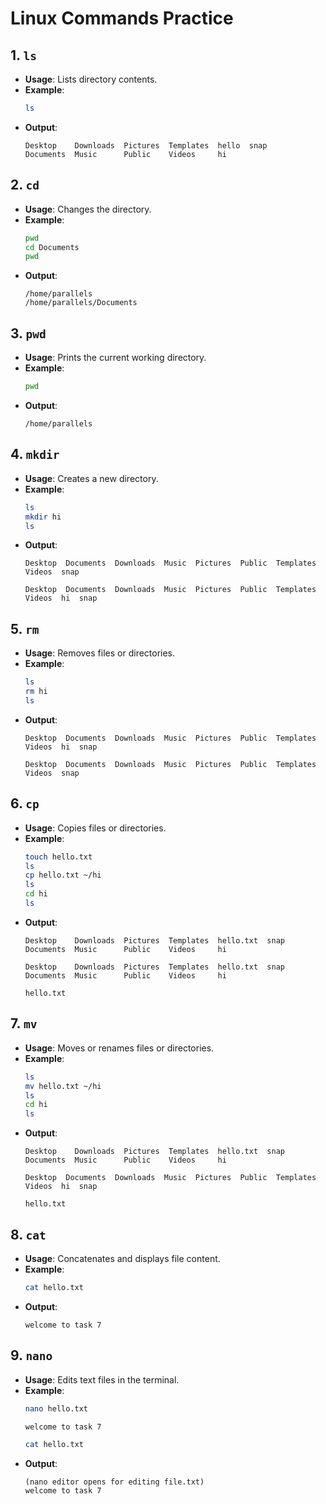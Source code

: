 # Linux Commands Practice

## 1. `ls`
- **Usage**: Lists directory contents.
- **Example**:
  ```bash
  ls
  ```
- **Output**:
  ```
  Desktop    Downloads  Pictures  Templates  hello  snap
  Documents  Music      Public    Videos     hi
  ```

## 2. `cd`
- **Usage**: Changes the directory.
- **Example**:
  ```bash
  pwd
  cd Documents
  pwd
  ```
- **Output**:
  ```
  /home/parallels
  /home/parallels/Documents
  ```

## 3. `pwd`
- **Usage**: Prints the current working directory.
- **Example**:
  ```bash
  pwd
  ```
- **Output**:
  ```
  /home/parallels
  ```

## 4. `mkdir`
- **Usage**: Creates a new directory.
- **Example**: 
  ```bash
  ls
  mkdir hi
  ls
  ```
- **Output**:
  ```
  Desktop  Documents  Downloads  Music  Pictures  Public  Templates  Videos  snap
  
  Desktop  Documents  Downloads  Music  Pictures  Public  Templates  Videos  hi  snap
  ```

## 5. `rm`
- **Usage**: Removes files or directories.
- **Example**:
  ```bash
  ls
  rm hi
  ls
  ```
- **Output**:
  ```
  Desktop  Documents  Downloads  Music  Pictures  Public  Templates  Videos  hi  snap

  Desktop  Documents  Downloads  Music  Pictures  Public  Templates  Videos  snap
  ```

## 6. `cp`
- **Usage**: Copies files or directories.
- **Example**:
  ```bash
  touch hello.txt
  ls
  cp hello.txt ~/hi
  ls
  cd hi
  ls
  ```
- **Output**:
  ```
  Desktop    Downloads  Pictures  Templates  hello.txt  snap
  Documents  Music      Public    Videos     hi
  
  Desktop    Downloads  Pictures  Templates  hello.txt  snap
  Documents  Music      Public    Videos     hi

  hello.txt
  ```

## 7. `mv`
- **Usage**: Moves or renames files or directories.
- **Example**:
  ```bash
  ls 
  mv hello.txt ~/hi
  ls
  cd hi
  ls
  ```
- **Output**:
  ```
  Desktop    Downloads  Pictures  Templates  hello.txt  snap
  Documents  Music      Public    Videos     hi

  Desktop  Documents  Downloads  Music  Pictures  Public  Templates  Videos  hi  snap

  hello.txt
  ```

## 8. `cat`
- **Usage**: Concatenates and displays file content.
- **Example**:
  ```bash
  cat hello.txt
  ```
- **Output**:
  ```
  welcome to task 7
  ```

## 9. `nano`
- **Usage**: Edits text files in the terminal.
- **Example**:
  ```bash
  nano hello.txt

  welcome to task 7

  cat hello.txt
  ```
- **Output**:
  ```
  (nano editor opens for editing file.txt)
  welcome to task 7
  ```
